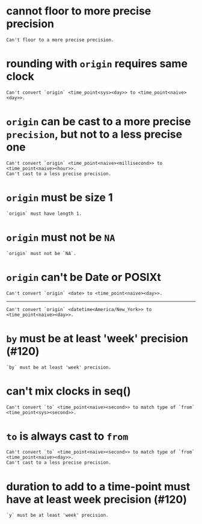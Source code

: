 # cannot floor to more precise precision

    Can't floor to a more precise precision.

# rounding with `origin` requires same clock

    Can't convert `origin` <time_point<sys><day>> to <time_point<naive><day>>.

# `origin` can be cast to a more precise `precision`, but not to a less precise one

    Can't convert `origin` <time_point<naive><millisecond>> to <time_point<naive><hour>>.
    Can't cast to a less precise precision.

# `origin` must be size 1

    `origin` must have length 1.

# `origin` must not be `NA`

    `origin` must not be `NA`.

# `origin` can't be Date or POSIXt

    Can't convert `origin` <date> to <time_point<naive><day>>.

---

    Can't convert `origin` <datetime<America/New_York>> to <time_point<naive><day>>.

# `by` must be at least 'week' precision (#120)

    `by` must be at least 'week' precision.

# can't mix clocks in seq()

    Can't convert `to` <time_point<naive><second>> to match type of `from` <time_point<sys><second>>.

# `to` is always cast to `from`

    Can't convert `to` <time_point<naive><second>> to match type of `from` <time_point<naive><day>>.
    Can't cast to a less precise precision.

# duration to add to a time-point must have at least week precision (#120)

    `y` must be at least 'week' precision.

